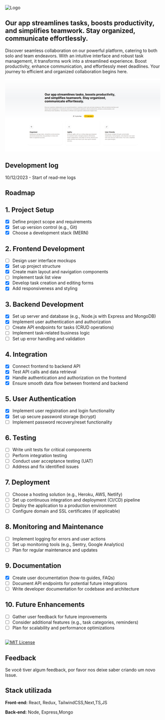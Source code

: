 ![Logo](https://assets-global.website-files.com/61ed56ae9da9fd7e0ef0a967/65609b0534c00b1088adf53d_Basel-white.svg)


## Our app streamlines tasks, boosts productivity, and simplifies teamwork. Stay organized, communicate effortlessly.

Discover seamless collaboration on our powerful platform, catering to both solo and team endeavors. With an intuitive interface and robust task management, it transforms work into a streamlined experience. Boost productivity, enhance communication, and effortlessly meet deadlines. Your journey to efficient and organized collaboration begins here.


![App Screenshot](https://raw.githubusercontent.com/de-Padua/Basel/main/public/aasdasdas.PNG)


## Development log

10/12/2023 -  Start of read-me logs 


## Roadmap

## 1. **Project Setup**
   - [x] Define project scope and requirements
   - [x] Set up version control (e.g., Git)
   - [x] Choose a development stack (MERN) 

## 2. **Frontend Development**
   - [ ] Design user interface mockups
   - [x] Set up project structure
   - [x] Create main layout and navigation components
   - [ ] Implement task list view
   - [x] Develop task creation and editing forms
   - [x] Add responsiveness and styling

## 3. **Backend Development**
   - [x] Set up server and database (e.g., Node.js with Express and MongoDB)
   - [x] Implement user authentication and authorization
   - [ ] Create API endpoints for tasks (CRUD operations) 
   - [ ] Implement task-related business logic
   - [ ] Set up error handling and validation

## 4. **Integration**
   - [x] Connect frontend to backend API
   - [x] Test API calls and data retrieval
   - [x] Handle authentication and authorization on the frontend
   - [x] Ensure smooth data flow between frontend and backend

## 5. **User Authentication**
   - [x] Implement user registration and login functionality
   - [x] Set up secure password storage (bcrypt)
   - [ ] Implement password recovery/reset functionality

## 6. **Testing**
   - [ ] Write unit tests for critical components
   - [ ] Perform integration testing
   - [ ] Conduct user acceptance testing (UAT)
   - [ ] Address and fix identified issues

## 7. **Deployment**
   - [ ] Choose a hosting solution (e.g., Heroku, AWS, Netlify)
   - [ ] Set up continuous integration and deployment (CI/CD) pipeline
   - [ ] Deploy the application to a production environment
   - [ ] Configure domain and SSL certificates (if applicable)

## 8. **Monitoring and Maintenance**
   - [ ] Implement logging for errors and user actions
   - [ ] Set up monitoring tools (e.g., Sentry, Google Analytics)
   - [ ] Plan for regular maintenance and updates

## 9. **Documentation**
   - [x] Create user documentation (how-to guides, FAQs)
   - [ ] Document API endpoints for potential future integrations
   - [ ] Write developer documentation for codebase and architecture

## 10. **Future Enhancements**
   - [ ] Gather user feedback for future improvements
   - [ ] Consider additional features (e.g., task categories, reminders)
   - [ ] Plan for scalability and performance optimizations
## 

[![MIT License](https://img.shields.io/badge/License-MIT-green.svg)](https://choosealicense.com/licenses/mit/)




## Feedback

Se você tiver algum feedback, por favor nos deixe saber criando um novo Issue.


## Stack utilizada

**Front-end:** React, Redux, TailwindCSS,Next,TS,JS

**Back-end:** Node, Express,Mongo

